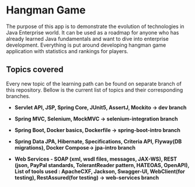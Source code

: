# Hangman Game 

 The purpose of this app is to demonstrate the evolution of technologies in Java Enterprise world. It can be used as a roadmap for anyone who has already learned Java fundamentals and want to dive into enterprise development. Everything is put around developing hangman game application with statistics and rankings for players.
 

## Topics covered

Every new topic of the learning path can be found on separate branch of this repository. Bellow is the current list of topics and their corresponding branches.
* **Servlet API, JSP, Spring Core, JUnit5, AssertJ, Mockito -> dev branch**

* **Spring MVC, Selenium, MockMVC -> selenium-integration branch**

* **Spring Boot, Docker basics, Dockerfile -> spring-boot-intro branch**

* **Spring Data JPA, Hibernate, Specifications, Criteria API, Flyway(DB migrations), Docker Compose-> jpa-intro branch**

* **Web Services - SOAP (xml, wsdl files, messages, JAX-WS), REST (json, PayPal standards, TolerantReader pattern, HATEOAS, OpenAPI), List of tools used : ApacheCXF, Jackson, Swagger-UI, WebClient(for testing), RestAssured(for testing) -> web-services branch**
